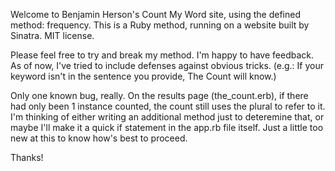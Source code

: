 Welcome to Benjamin Herson's Count My Word site, using the 
defined method: frequency. This is a Ruby method, 
running on a website built by Sinatra. MIT license.

Please feel free to try and break my method. I'm happy to have feedback.
As of now, I've tried to include defenses against obvious tricks.
(e.g.: If your keyword isn't in the sentence you provide, The Count will know.)

Only one known bug, really. On the results page (the_count.erb), if there had
only been 1 instance counted, the count still uses the plural to refer to it.
I'm thinking of either writing an additional method just to deteremine that,
or maybe I'll make it a quick if statement in the app.rb file itself. Just
a little too new at this to know how's best to proceed.

Thanks!

